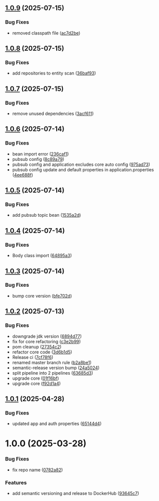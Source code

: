 ## [1.0.9](https://github.com/deepthought42/AuditManager/compare/v1.0.8...v1.0.9) (2025-07-15)


### Bug Fixes

* removed classpath file ([ac7d2be](https://github.com/deepthought42/AuditManager/commit/ac7d2be66ce4be5ed95af551761da113ee3819c8))

## [1.0.8](https://github.com/deepthought42/AuditManager/compare/v1.0.7...v1.0.8) (2025-07-15)


### Bug Fixes

* add repositories to entity scan ([36baf93](https://github.com/deepthought42/AuditManager/commit/36baf930f81935952bf74316cc9db4aeaa458834))

## [1.0.7](https://github.com/deepthought42/AuditManager/compare/v1.0.6...v1.0.7) (2025-07-15)


### Bug Fixes

* remove unused dependencies ([3acf611](https://github.com/deepthought42/AuditManager/commit/3acf61167406db2e2f6ee82d4d52102302d88b29))

## [1.0.6](https://github.com/deepthought42/AuditManager/compare/v1.0.5...v1.0.6) (2025-07-14)


### Bug Fixes

* bean import error ([236caf1](https://github.com/deepthought42/AuditManager/commit/236caf1c4b8826d96976bdd477391925d459e61a))
* pubsub config ([8c89a79](https://github.com/deepthought42/AuditManager/commit/8c89a79dcb02710800d067681c1be3e45dee874d))
* pubsub config and application excludes core auto config ([975ad73](https://github.com/deepthought42/AuditManager/commit/975ad73f56c5b819766f4c9e4a71bb1b21415b9a))
* pubsub config update and default properties in application.properties ([4ee688f](https://github.com/deepthought42/AuditManager/commit/4ee688f67587ac61fa45dadc3fd218d952806470))

## [1.0.5](https://github.com/deepthought42/AuditManager/compare/v1.0.4...v1.0.5) (2025-07-14)


### Bug Fixes

* add pubsub topic bean ([1535a2d](https://github.com/deepthought42/AuditManager/commit/1535a2d65d2fd7d0e22f42c14148c56d39f5e47c))

## [1.0.4](https://github.com/deepthought42/AuditManager/compare/v1.0.3...v1.0.4) (2025-07-14)


### Bug Fixes

* Body class import ([64895a3](https://github.com/deepthought42/AuditManager/commit/64895a3f149ce421839bab723e72a8db50b56d70))

## [1.0.3](https://github.com/deepthought42/AuditManager/compare/v1.0.2...v1.0.3) (2025-07-14)


### Bug Fixes

* bump core version ([bfe702d](https://github.com/deepthought42/AuditManager/commit/bfe702dfdd6285322b611feffe53157018874ccf))

## [1.0.2](https://github.com/deepthought42/AuditManager/compare/v1.0.1...v1.0.2) (2025-07-13)


### Bug Fixes

* downgrade jdk version ([6894d77](https://github.com/deepthought42/AuditManager/commit/6894d77afd1de4173b194fcc5c861b736f969ed7))
* fix for core refactoring ([c3e2b99](https://github.com/deepthought42/AuditManager/commit/c3e2b992a0d34a9a97c4c93c4fba2785b0edf9b8))
* pom cleanup ([27354c2](https://github.com/deepthought42/AuditManager/commit/27354c275cc4dde426f583e3586057419a4c3c78))
* refactor core code ([3d6b1d5](https://github.com/deepthought42/AuditManager/commit/3d6b1d549a62ed8e78898a60f9a25c6a740190e6))
* Release ci ([7cf78f6](https://github.com/deepthought42/AuditManager/commit/7cf78f6f19e503bc785594e279f95bc2b44a4372))
* renamed master branch rule ([b2a8be1](https://github.com/deepthought42/AuditManager/commit/b2a8be1281fa478a959d5a0dc0b1154b462e04c1))
* semantic-release version bump ([24a5024](https://github.com/deepthought42/AuditManager/commit/24a5024fbf2dcdbd9076cd03070b5c89e30ea121))
* split pipeline into 2 pipelines ([63685d3](https://github.com/deepthought42/AuditManager/commit/63685d32bc578a5dbc8d500181ca04e2f262b289))
* upgrade core ([01f16bf](https://github.com/deepthought42/AuditManager/commit/01f16bf1e85e852554ed9f0afd0527191ba6150a))
* upgrade core ([f92d1a4](https://github.com/deepthought42/AuditManager/commit/f92d1a450a8aafd78d8f7516cb308edbfbda49d9))

## [1.0.1](https://github.com/deepthought42/AuditManager/compare/v1.0.0...v1.0.1) (2025-04-28)


### Bug Fixes

* updated app and auth properties ([65144d4](https://github.com/deepthought42/AuditManager/commit/65144d4b6fb44cd54e10fd3a835a2da34ae0fced))

# 1.0.0 (2025-03-28)


### Bug Fixes

* fix repo name ([0782a82](https://github.com/deepthought42/AuditManager/commit/0782a82e737c6a36213ae8bb954dc15fde552134))


### Features

* add semantic versioning and release to DockerHub ([93645c7](https://github.com/deepthought42/AuditManager/commit/93645c7b0caebad93ad2aad2dcd9facbeacc5bf7))
